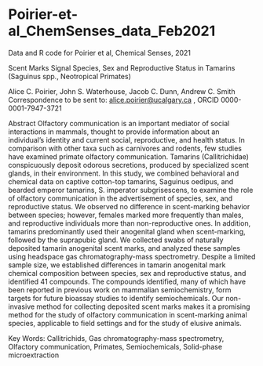 # Poirier-et-al_ChemSenses_data_Feb2021
 
Data and R code for Poirier et al, Chemical Senses, 2021


Scent Marks Signal Species, Sex and Reproductive Status in Tamarins (Saguinus spp., Neotropical Primates)

Alice C. Poirier, John S. Waterhouse, Jacob C. Dunn, Andrew C. Smith
Correspondence to be sent to: alice.poirier@ucalgary.ca , ORCID 0000-0001-7947-3721


Abstract
Olfactory communication is an important mediator of social interactions in mammals, thought to provide information about an individual’s identity and current social, reproductive, and health status. In comparison with other taxa such as carnivores and rodents, few studies have examined primate olfactory communication. Tamarins (Callitrichidae) conspicuously deposit odorous secretions, produced by specialized scent glands, in their environment. In this study, we combined behavioral and chemical data on captive cotton-top tamarins, Saguinus oedipus, and bearded emperor tamarins, S. imperator subgrisescens, to examine the role of olfactory communication in the advertisement of species, sex, and reproductive status. We observed no difference in scent-marking behavior between species; however, females marked more frequently than males, and reproductive individuals more than non-reproductive ones. In addition, tamarins predominantly used their anogenital gland when scent-marking, followed by the suprapubic gland. We collected swabs of naturally deposited tamarin anogenital scent marks, and analyzed these samples using headspace gas chromatography-mass spectrometry. Despite a limited sample size, we established differences in tamarin anogenital mark chemical composition between species, sex and reproductive status, and identified 41 compounds. The compounds identified, many of which have been reported in previous work on mammalian semiochemistry, form targets for future bioassay studies to identify semiochemicals. Our non-invasive method for collecting deposited scent marks makes it a promising method for the study of olfactory communication in scent-marking animal species, applicable to field settings and for the study of elusive animals.

Key Words: Callitrichids, Gas chromatography-mass spectrometry, Olfactory communication, Primates, Semiochemicals, Solid-phase microextraction
